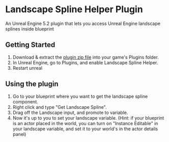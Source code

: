 # Landscape Spline Helper Plugin
An Unreal Engine 5.2 plugin that lets you access Unreal Engine landscape splines inside blueprint

## Getting Started
1. Download & extract the [plugin zip file](https://github.com/arbitrarygames/LandscapeSplineHelper/releases) into your game's Plugins folder.
2. In Unreal Engine, go to Plugins, and enable Landscape Spline Helper.
3. Restart unreal

## Using the plugin
1. Go to your blueprint where you want to get the landscape spline component. 
2. Right click and type "Get Landscape Spline".
3. Drag off the Landscape input, and promote to variable.
4. Now it's up to you to set your landscape variable. (Hint: if your blueprint is an actor placed in the world, you can turn on "Instance Editable" in your landscape variable, and set it to your world's in the actor details panel)
